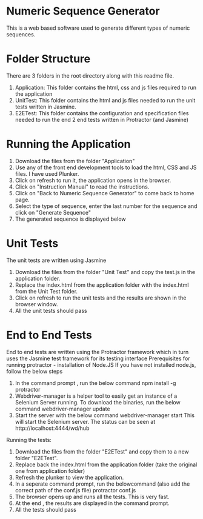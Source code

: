 # Numeric Sequence Generator
This is a web based software used to generate different types of numeric sequences.

# Folder Structure
There are 3 folders in the root directory along with this readme file.
1. Application: This folder contains the html, css and js files required to run the application
2. UnitTest: This folder contains the html and js files needed to run the unit tests written in Jasmine. 
3. E2ETest: This folder contains the configuration and specification files needed to run the end 2 end tests written in Protractor (and Jasmine)

# Running the Application
1. Download the files from the folder "Application"
2. Use any of the front end development tools to load the html, CSS and JS files. I have used Plunker.
3. Click on refresh to run it, the application opens in the browser.
4. Click on "Instruction Manual" to read the instructions.
5. Click on "Back to Numeric Sequence Generator" to come back to home page.
6. Select the type of sequence, enter the last number for the sequence and click on "Generate Sequence"
7. The generated sequence is displayed below

# Unit Tests
The unit tests are written using Jasmine
1. Download the files from the folder "Unit Test" and copy the test.js in the application folder.
2. Replace the index.html from the application folder with the index.html from the Unit Test folder.
3. Click on refresh to run the unit tests and the results are shown in the browser window.
4. All the unit tests should pass

# End to End Tests
End to end tests are written using the Protractor framework which in turn uses the Jasmine test framework for its testing interface
Prerequisites for running protractor - installation of Node.JS
If you have not installed node.js, follow the below steps
1. In the command prompt , run the below command
    npm install -g protractor
2. Webdriver-manager is a helper tool to easily get an instance of a Selenium Server running. To download the binaries, run the below command
    webdriver-manager update
3. Start the server with the below command
    webdriver-manager start
This will start the Selenium server. The status can be seen at http://localhost:4444/wd/hub

Running the tests:
1. Download the files from the folder "E2ETest" and copy them to a new folder "E2ETest".
2. Replace back the index.html from the application folder (take the original one from application folder)
3. Refresh the plunker to view the application.
4. In a seperate command prompt, run the belowcommand (also add the correct path of the conf.js file)
    protractor conf.js
5. The browser opens up and runs all the tests. This is very fast.
6. At the end , the results are displayed in the command prompt.
7. All the tests should pass
